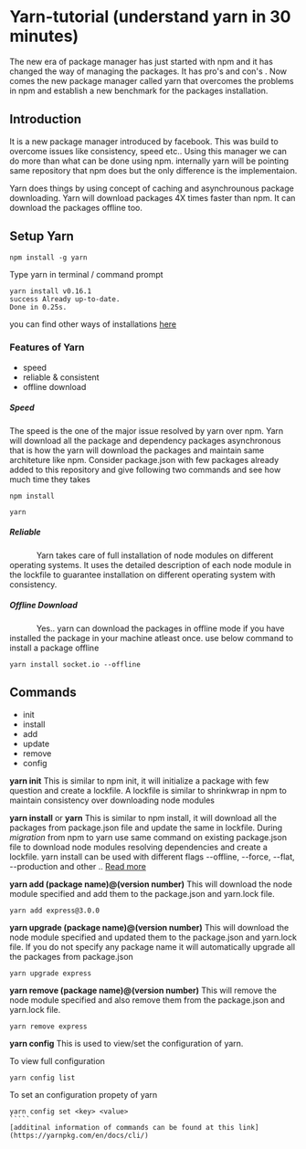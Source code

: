 # Yarn-tutorial (understand yarn in 30 minutes)

The new era of package manager has just started with npm and it has changed the way of managing the packages. It has pro's and con's . Now comes the new package manager called yarn that overcomes the problems in npm and establish a new benchmark for the 
packages installation.

## Introduction

It is a new package manager introduced by facebook. This was build to overcome issues like consistency, speed etc.. Using this manager we can do more than what can be done using npm. internally yarn will be pointing same repository that npm does but the only difference is the implementaion.

Yarn does things by using concept of caching and asynchrounous package downloading. Yarn will download packages 4X times faster than npm. It can download the packages offline too. 

## Setup Yarn 

``````
npm install -g yarn
``````
Type yarn in terminal / command prompt
``````
yarn install v0.16.1                                                                               
success Already up-to-date.                                                                  
Done in 0.25s.
``````

you can find other ways of installations [here](https://yarnpkg.com/en/docs/install#mac-tab)

### Features of Yarn

- speed
- reliable & consistent
- offline download

##### Speed

The speed is the one of the major issue resolved by yarn over npm. Yarn will download all the package and dependency packages asynchronous that is how the yarn will download the packages and maintain same architeture like npm. Consider package.json with few packages already added to this repository and give following two commands and see how much time they takes

``````
npm install 
``````

``````
yarn
``````
##### Reliable

&nbsp;&nbsp;&nbsp;&nbsp;&nbsp;&nbsp;&nbsp;&nbsp;&nbsp;&nbsp;&nbsp;&nbsp;Yarn takes care of full installation of node modules on different operating systems. It uses the detailed description of each node module in the lockfile to guarantee installation on different operating system with consistency.

##### Offline Download

&nbsp;&nbsp;&nbsp;&nbsp;&nbsp;&nbsp;&nbsp;&nbsp;&nbsp;&nbsp;&nbsp;&nbsp;Yes.. yarn can download the packages in offline mode if you have installed the package in your machine atleast once. use below command to install a package offline 

``````
yarn install socket.io --offline
``````



## Commands 

* init
* install
* add
* update 
* remove
* config


**yarn init** 
This is similar to npm init, it will initialize a package with few question and create a lockfile. A lockfile is similar to shrinkwrap in npm to maintain consistency over downloading node modules



**yarn install** or **yarn** 
This is similar to npm install, it will download all the packages from package.json file and update the same in lockfile. During *migration* from npm to yarn use same command on existing package.json file to download node modules resolving dependencies and create a lockfile. yarn install can be used with different flags --offline, --force, --flat, --production and other .. [Read more](https://yarnpkg.com/en/docs/cli/install)


**yarn add (package name)@(version number)**
This will download the node module specified and add them to the package.json and yarn.lock file.
``````
yarn add express@3.0.0
``````

**yarn upgrade (package name)@(version number)**
This will download the node module specified and updated them to the package.json and yarn.lock file. If you do not specify any package name it will automatically upgrade all the packages from package.json
``````
yarn upgrade express
``````


**yarn remove (package name)@(version number)**
This will remove the node module specified and also remove them from the package.json and yarn.lock file.
``````
yarn remove express
``````

**yarn config**
This is used to view/set the configuration of yarn.

To view full configuration
``````
yarn config list
``````

To set an configuration propety of yarn
``````
yarn config set <key> <value>
`````
[additinal information of commands can be found at this link](https://yarnpkg.com/en/docs/cli/)



